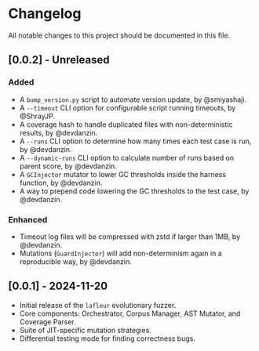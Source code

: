 # Changelog

All notable changes to this project should be documented in this file.

## [0.0.2] - Unreleased

### Added

- A `bump_version.py` script to automate version update, by @smiyashaji.
- A `--timeout` CLI option for configurable script running timeouts, by @ShrayJP.
- A coverage hash to handle duplicated files with non-deterministic results, by @devdanzin.
- A `--runs` CLI option to determine how many times each test case is run, by @devdanzin.
- A `--dynamic-runs` CLI option to calculate number of runs based on parent score, by @devdanzin.
- A `GCInjector` mutator to lower GC thresholds inside the harness function, by @devdanzin.
- A way to prepend code lowering the GC thresholds to the test case, by @devdanzin.

### Enhanced

- Timeout log files will be compressed with zstd if larger than 1MB, by @devdanzin.
- Mutations (`GuardInjector`) will add non-determinism again in a reproducible way, by @devdanzin.

## [0.0.1] - 2024-11-20

- Initial release of the `lafleur` evolutionary fuzzer.
- Core components: Orchestrator, Corpus Manager, AST Mutator, and Coverage Parser.
- Suite of JIT-specific mutation strategies.
- Differential testing mode for finding correctness bugs.
